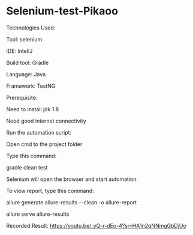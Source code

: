 # Selenium-test-Pikaoo

Technologies Used:

Tool: selenium

IDE: IntelIJ

Build tool: Gradle

Language: Java

Framework: TestNG


Prerequisite:

Need to install jdk 1.8

Need good internet connectivity


Run the automation script:

Open cmd to the project folder


Type this command:

gradle clean test

Selenium will open the browser and start automation.




To view report, type this command:

allure generate allure-results --clean -o allure-report

allure serve allure-results

Recorded Result:
https://youtu.be/_yQ-r-dEo-4?si=HA1n2qNNmgGbDjUo
